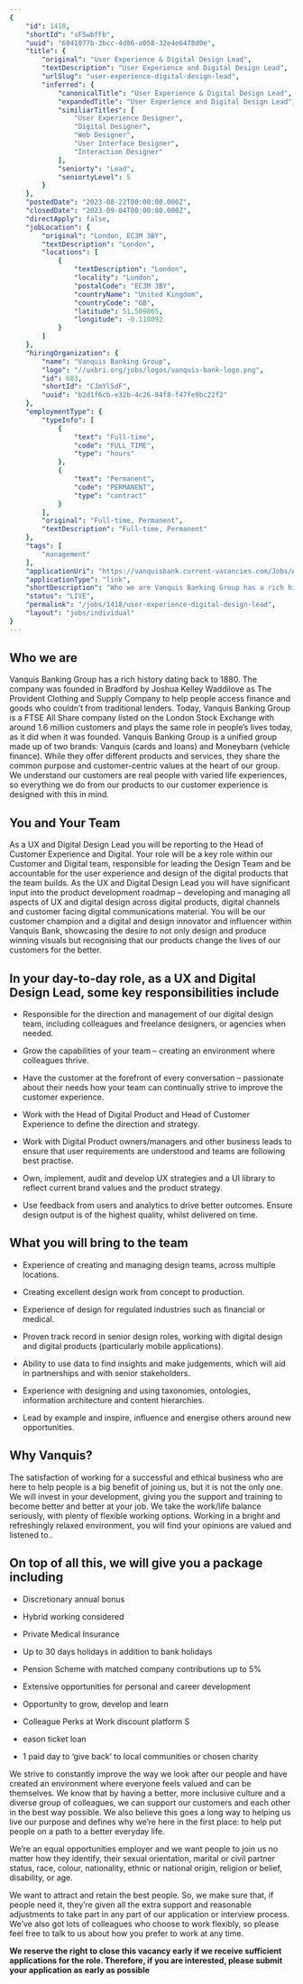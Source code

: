 ```yaml
---
{
	"id": 1418,
	"shortId": "sF5wbfFb",
	"uuid": "6041077b-3bcc-4d86-a058-32e4e6478d0e",
	"title": {
		"original": "User Experience & Digital Design Lead",
		"textDescription": "User Experience and Digital Design Lead",
		"urlSlug": "user-experience-digital-design-lead",
		"inferred": {
			"canonicalTitle": "User Experience & Digital Design Lead",
			"expandedTitle": "User Experience and Digital Design Lead",
			"similiarTitles": [
				"User Experience Designer",
				"Digital Designer",
				"Web Designer",
				"User Interface Designer",
				"Interaction Designer"
			],
			"seniorty": "Lead",
			"seniortyLevel": 5
		}
	},
	"postedDate": "2023-08-22T00:00:00.000Z",
	"closedDate": "2023-09-04T00:00:00.000Z",
	"directApply": false,
	"jobLocation": {
		"original": "London, EC3M 3BY",
		"textDescription": "London",
		"locations": [
			{
				"textDescription": "London",
				"locality": "London",
				"postalCode": "EC3M 3BY",
				"countryName": "United Kingdom",
				"countryCode": "GB",
				"latitude": 51.509865,
				"longitude": -0.118092
			}
		]
	},
	"hiringOrganization": {
		"name": "Vanquis Banking Group",
		"logo": "//uxbri.org/jobs/logos/vanquis-bank-logo.png",
		"id": 683,
		"shortId": "CJmYl5dF",
		"uuid": "b2d1f6cb-e32b-4c26-84f8-f47fe9bc22f2"
	},
	"employmentType": {
		"typeInfo": [
			{
				"text": "Full-time",
				"code": "FULL_TIME",
				"type": "hours"
			},
			{
				"text": "Permanent",
				"code": "PERMANENT",
				"type": "contract"
			}
		],
		"original": "Full-time, Permanent",
		"textDescription": "Full-time, Permanent"
	},
	"tags": [
		"management"
	],
	"applicationUri": "https://vanquisbank.current-vacancies.com/Jobs/Advert/3188855?cid=1804&rsid=0&js=0&LinkType=1&FromSearch=False",
	"applicationType": "link",
	"shortDescription": "Who we are Vanquis Banking Group has a rich history dating back to 1880. The company was founded in Bradford by Joshua Kelley Waddilove as The Provident Clothing and Supply Company to help people",
	"status": "LIVE",
	"permalink": "/jobs/1418/user-experience-digital-design-lead",
	"layout": "jobs/individual"
}
---
```

<h2>Who we are</h2><p>Vanquis Banking Group has a rich history dating back to 1880. The company was founded in Bradford by Joshua Kelley Waddilove as The Provident Clothing and Supply Company to help people access finance and goods who couldn’t from traditional lenders. Today, Vanquis Banking Group is a FTSE All Share company listed on the London Stock Exchange with around 1.6 million customers and plays the same role in people’s lives today, as it did when it was founded. Vanquis Banking Group is a unified group made up of two brands: Vanquis (cards and loans) and Moneybarn (vehicle finance). While they offer different products and services, they share the common purpose and customer-centric values at the heart of our group. We understand our customers are real people with varied life experiences, so everything we do from our products to our customer experience is designed with this in mind.</p><h2>You and Your Team</h2><p>As a UX and Digital Design Lead you will be reporting to the Head of Customer Experience and Digital. Your role will be a key role within our Customer and Digital team, responsible for leading the Design Team and be accountable for the user experience and design of the digital products that the team builds. As the UX and Digital Design Lead you will have significant input into the product development roadmap – developing and managing all aspects of UX and digital design across digital products, digital channels and customer facing digital communications material. You will be our customer champion and a digital and design innovator and influencer within Vanquis Bank, showcasing the desire to not only design and produce winning visuals but recognising that our products change the lives of our customers for the better.</p><h2>In your day-to-day role, as a UX and Digital Design Lead, some key responsibilities include</h2><ul><li><p>Responsible for the direction and management of our digital design team, including colleagues and freelance designers, or agencies when needed.</p></li><li><p>Grow the capabilities of your team – creating an environment where colleagues thrive.</p></li><li><p>Have the customer at the forefront of every conversation – passionate about their needs how your team can continually strive to improve the customer experience.</p></li><li><p>Work with the Head of Digital Product and Head of Customer Experience to define the direction and strategy.</p></li><li><p>Work with Digital Product owners/managers and other business leads to ensure that user requirements are understood and teams are following best practise.</p></li><li><p>Own, implement, audit and develop UX strategies and a UI library to reflect current brand values and the product strategy.</p></li><li><p>Use feedback from users and analytics to drive better outcomes. Ensure design output is of the highest quality, whilst delivered on time.</p></li></ul><h2>What you will bring to the team</h2><ul><li><p>Experience of creating and managing design teams, across multiple locations.</p></li><li><p>Creating excellent design work from concept to production.</p></li><li><p>Experience of design for regulated industries such as financial or medical.</p></li><li><p>Proven track record in senior design roles, working with digital design and digital products (particularly mobile applications).</p></li><li><p>Ability to use data to find insights and make judgements, which will aid in partnerships and with senior stakeholders.</p></li><li><p>Experience with designing and using taxonomies, ontologies, information architecture and content hierarchies.</p></li><li><p>Lead by example and inspire, influence and energise others around new opportunities.</p></li></ul><h2>Why Vanquis?</h2><p>The satisfaction of working for a successful and ethical business who are here to help people is a big benefit of joining us, but it is not the only one. We will invest in your development, giving you the support and training to become better and better at your job. We take the work/life balance seriously, with plenty of flexible working options. Working in a bright and refreshingly relaxed environment, you will find your opinions are valued and listened to..</p><h2>On top of all this, we will give you a package including</h2><ul><li><p>Discretionary annual bonus</p></li><li><p>Hybrid working considered</p></li><li><p>Private Medical Insurance</p></li><li><p>Up to 30 days holidays in addition to bank holidays</p></li><li><p>Pension Scheme with matched company contributions up to 5%</p></li><li><p>Extensive opportunities for personal and career development</p></li><li><p>Opportunity to grow, develop and learn</p></li><li><p>Colleague Perks at Work discount platform S</p></li><li><p>eason ticket loan</p></li><li><p>1 paid day to ‘give back’ to local communities or chosen charity</p></li></ul><p>We strive to constantly improve the way we look after our people and have created an environment where everyone feels valued and can be themselves. We know that by having a better, more inclusive culture and a diverse group of colleagues, we can support our customers and each other in the best way possible. We also believe this goes a long way to helping us live our purpose and defines why we’re here in the first place: to help put people on a path to a better everyday life.</p><p>We’re an equal opportunities employer and we want people to join us no matter how they identify, their sexual orientation, marital or civil partner status, race, colour, nationality, ethnic or national origin, religion or belief, disability, or age.</p><p>We want to attract and retain the best people. So, we make sure that, if people need it, they’re given all the extra support and reasonable adjustments to take part in any part of our application or interview process. We’ve also got lots of colleagues who choose to work flexibly, so please feel free to talk to us about how you prefer to work at any time.</p><p><strong>We reserve the right to close this vacancy early if we receive sufficient applications for the role. Therefore, if you are interested, please submit your application as early as possible</strong></p>
